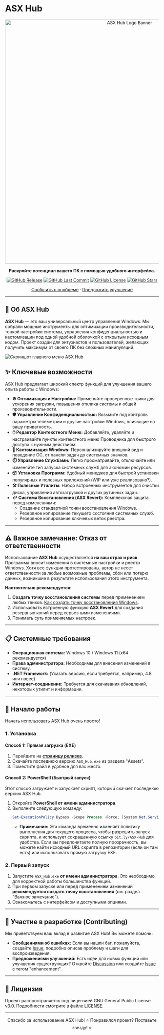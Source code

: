 # ASX Hub

<div align="center">
  <!-- Уменьшил ширину изображения для лучшей адаптивности -->
  <a href="https://github.com/ALFiX01/ASX_Hub">
    <img src="https://github.com/ALFiX01/ASX_Hub/blob/main/Files/Images/design.png?raw=true" alt="ASX Hub Logo Banner" width="800">
  </a>

  <br />

  <!-- Немного перефразировал описание, добавил акцент на Windows -->
  <p><strong>Раскройте потенциал вашего ПК с помощью удобного интерфейса.</strong></p>

  <!-- Бейджи отлично смотрятся здесь -->
  <p>
    <a href="https://github.com/ALFiX01/ASX-Hub/releases/latest"><img src="https://img.shields.io/github/v/release/ALFiX01/ASX-Hub?style=flat-square" alt="GitHub Release"></a>
    <a href="https://github.com/ALFiX01/ASX-Hub/commits/main"><img src="https://img.shields.io/github/last-commit/ALFiX01/ASX-Hub?style=flat-square" alt="GitHub Last Commit"></a>
    <a href="https://github.com/ALFiX01/ASX-Hub/blob/main/LICENSE"><img src="https://img.shields.io/github/license/ALFiX01/ASX-Hub?style=flat-square" alt="GitHub License"></a>
    <a href="https://github.com/ALFiX01/ASX-Hub/stargazers"><img src="https://img.shields.io/github/stars/ALFiX01/ASX-Hub?style=flat-square" alt="GitHub Stars"></a>
    <!-- Можно добавить счетчик загрузок, если настроить -->
    <!-- <a href="https://github.com/ALFiX01/ASX-Hub/releases"><img src="https://img.shields.io/github/downloads/ALFiX01/ASX-Hub/total?style=flat-square" alt="GitHub Downloads"></a> -->
  </p>

  <!-- Ссылки на баги и предложения остались, это хорошо -->
  <p>
    <a href="https://github.com/ALFiX01/ASX_Hub/issues">Сообщить о проблеме</a>
    ·
    <a href="https://github.com/ALFiX01/ASX_Hub/discussions">Предложить улучшение</a>
  </p>
</div>

---

## 🚀 Об ASX Hub

**ASX Hub** — это ваш универсальный центр управления Windows. Мы собрали мощные инструменты для оптимизации производительности, тонкой настройки системы, управления конфиденциальностью и кастомизации под одной удобной оболочкой с открытым исходным кодом. Проект создан для энтузиастов и пользователей, желающих получить максимум от своего ПК без сложных манипуляций.

<!-- Скриншот на своем месте, выглядит хорошо -->
![Скриншот главного меню ASX Hub](https://github.com/ALFiX01/ASX_Hub/blob/main/Files/Images/MainMenu.png?raw=true)

## ✨ Ключевые возможности

ASX Hub предлагает широкий спектр функций для улучшения вашего опыта работы с Windows:

*   **⚙️ Оптимизация и Настройка:** Применяйте проверенные твики для ускорения загрузки, повышения отклика системы и общей производительности.
*   **🛡️ Управление Конфиденциальностью:** Возьмите под контроль параметры телеметрии и другие настройки Windows, влияющие на вашу приватность.
*   **🖱️ Редактор Контекстного Меню:** Добавляйте, удаляйте и настраивайте пункты контекстного меню Проводника для быстрого доступа к нужным действиям.
*   **🎨 Кастомизация Windows:** Персонализируйте внешний вид и поведение ОС, от панели задач до системных значков.
*   **⏱️ Управление Службами:** Легко просматривайте, отключайте или изменяйте тип запуска системных служб для экономии ресурсов.
*   **📦 Установка Программ:** Удобный менеджер для быстрой установки популярных и полезных приложений (WIP или уже реализовано?).
*   **🛠️ Полезные Утилиты:** Набор встроенных инструментов для очистки диска, управления автозагрузкой и других рутинных задач.
*   **↩️ Система Восстановления (ASX Revert):** Комплексная защита перед изменениями:
    *   Создание стандартной точки восстановления Windows.
    *   Резервное копирование текущего состояния системных служб.
    *   Резервное копирование ключевых веток реестра.

---

## ⚠️ Важное замечание: Отказ от ответственности

Использование **ASX Hub** осуществляется **на ваш страх и риск**. Программа вносит изменения в системные настройки и реестр Windows. Хотя все функции протестированы, автор не несет ответственности за любые возможные проблемы, сбои или потерю данных, возникшие в результате использования этого инструмента.

**Настоятельно рекомендуется:**
1.  **Создать точку восстановления системы** перед применением любых твиков. [Как создать точку восстановления Windows](https://support.microsoft.com/ru-ru/windows/%D1%81%D0%BE%D0%B7%D0%B4%D0%B0%D0%BD%D0%B8%D0%B5-%D1%82%D0%BE%D1%87%D0%BA%D0%B8-%D0%B2%D0%BE%D1%81%D1%81%D1%82%D0%B0%D0%BD%D0%BE%D0%B2%D0%BB%D0%B5%D0%BD%D0%B8%D1%8F-%D1%81%D0%B8%D1%81%D1%82%D0%B5%D0%BC%D1%8B-77e02e2a-3298-c869-9974-ef5658ea3be9).
2.  Использовать встроенную функцию **ASX Revert** для создания резервных копий перед серьезными изменениями.
3.  Понимать суть применяемых настроек.

---

## 📋 Системные требования

*   **Операционная система:** Windows 10 / Windows 11 (x64 рекомендуется)
*   **Права администратора:** Необходимы для внесения изменений в систему.
*   **.NET Framework:** (Указать версию, если требуется, например, 4.8 или новее)
*   **Интернет-соединение:** Требуется для скачивания обновлений, некоторых утилит и информации.

---

## 🚀 Начало работы

Начать использовать ASX Hub очень просто!

### 1. Установка

<!-- Разделил установку на два явных способа -->
#### Способ 1: Прямая загрузка (EXE)

1.  Перейдите на [**страницу релизов**](https://github.com/ALFiX01/ASX-Hub/releases/latest).
2.  Скачайте последнюю версию `ASX_Hub.exe` из раздела "Assets".
3.  Поместите файл в удобное для вас место.

#### Способ 2: PowerShell (Быстрый запуск)

Этот способ загружает и запускает скрипт, который скачает последнюю версию ASX Hub.

1.  Откройте **PowerShell от имени администратора**.
2.  Выполните следующую команду:
    ```powershell
    Set-ExecutionPolicy Bypass -Scope Process -Force; [System.Net.ServicePointManager]::SecurityProtocol = [System.Net.ServicePointManager]::SecurityProtocol -bor 3072; iex ((New-Object System.Net.WebClient).DownloadString('https://bit.ly/ASX-Hub'))
    ```
    *   **Примечание:** Эта команда временно изменяет политику выполнения для текущего процесса, чтобы разрешить запуск скрипта, и использует сокращенную ссылку `bit.ly/ASX-Hub` для удобства. Если вы предпочитаете полную прозрачность, вы можете найти исходный URL скрипта в репозитории (если он там есть) или использовать прямую загрузку EXE.

### 2. Первый запуск

1.  Запустите `ASX_Hub.exe` **от имени администратора**. Это необходимо для корректной работы большинства функций.
2.  При первом запуске или перед применением изменений **рекомендуется создать точку восстановления** (см. раздел "Важное замечание").
3.  Ознакомьтесь с интерфейсом и доступными опциями.

---

## 🤝 Участие в разработке (Contributing)

Мы приветствуем ваш вклад в развитие ASX Hub! Вы можете помочь:

*   **Сообщениями об ошибках:** Если вы нашли баг, пожалуйста, создайте [Issue](https://github.com/ALFiX01/ASX_Hub/issues), подробно описав проблему и шаги для воспроизведения.
*   **Предложениями улучшений:** Есть идеи для новых функций или улучшения существующих? Откройте [Discussion](https://github.com/ALFiX01/ASX_Hub/discussions) или создайте [Issue](https://github.com/ALFiX01/ASX_Hub/issues) с тегом "enhancement".

---

## 📜 Лицензия

Проект распространяется под лицензией GNU General Public License v3.0. Подробности смотрите в файле [LICENSE](https://github.com/ALFiX01/ASX-Hub/blob/main/LICENSE).

---

<div align="center">
       Спасибо за использование ASX Hub!
  ⭐ Понравился проект? Поставьте звезду! ⭐
</div>